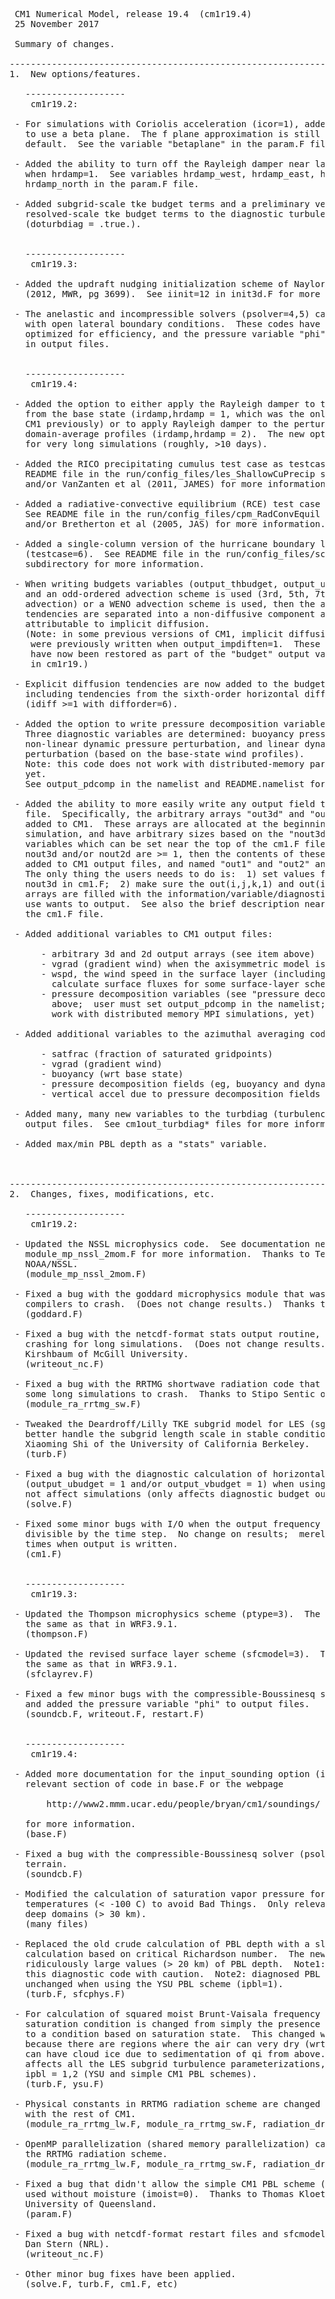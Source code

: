 <PRE>

 CM1 Numerical Model, release 19.4  (cm1r19.4)
 25 November 2017

 Summary of changes.

-------------------------------------------------------------
1.  New options/features.

   -------------------
    cm1r19.2:

 - For simulations with Coriolis acceleration (icor=1), added the ability
   to use a beta plane.  The f plane approximation is still used by
   default.  See the variable "betaplane" in the param.F file.

 - Added the ability to turn off the Rayleigh damper near lateral boundaries
   when hrdamp=1.  See variables hrdamp_west, hrdamp_east, hrdamp_south, and
   hrdamp_north in the param.F file.

 - Added subgrid-scale tke budget terms and a preliminary version of
   resolved-scale tke budget terms to the diagnostic turbulence code
   (doturbdiag = .true.).


   -------------------
    cm1r19.3:

 - Added the updraft nudging initialization scheme of Naylor and Gilmore
   (2012, MWR, pg 3699).  See iinit=12 in init3d.F for more information.

 - The anelastic and incompressible solvers (psolver=4,5) can now be used
   with open lateral boundary conditions.  These codes have also been
   optimized for efficiency, and the pressure variable "phi" is now included
   in output files.


   -------------------
    cm1r19.4:

 - Added the option to either apply the Rayleigh damper to the perturbation
   from the base state (irdamp,hrdamp = 1, which was the only option in
   CM1 previously) or to apply Rayleigh damper to the perturbation from the
   domain-average profiles (irdamp,hrdamp = 2).  The new option is useful
   for very long simulations (roughly, >10 days).

 - Added the RICO precipitating cumulus test case as testcase=7.  See
   README file in the run/config_files/les_ShallowCuPrecip subdirectory
   and/or VanZanten et al (2011, JAMES) for more information.

 - Added a radiative-convective equilibrium (RCE) test case as testcase=8.
   See README file in the run/config_files/cpm_RadConvEquil subdirectory
   and/or Bretherton et al (2005, JAS) for more information.

 - Added a single-column version of the hurricane boundary layer test case
   (testcase=6).  See README file in the run/config_files/scm_HurrBoundLayer
   subdirectory for more information.

 - When writing budgets variables (output_thbudget, output_ubudget, etc)
   and an odd-ordered advection scheme is used (3rd, 5th, 7th, 9th-order
   advection) or a WENO advection scheme is used, then the advection
   tendencies are separated into a non-diffusive component and the component
   attributable to implicit diffusion.
   (Note: in some previous versions of CM1, implicit diffusion tendencies
    were previously written when output_impdiften=1.  These output fields
    have now been restored as part of the "budget" output variables introduced
    in cm1r19.)

 - Explicit diffusion tendencies are now added to the budget variables,
   including tendencies from the sixth-order horizontal diffusion scheme
   (idiff >=1 with difforder=6).

 - Added the option to write pressure decomposition variables to output files.
   Three diagnostic variables are determined: buoyancy pressure perturbation,
   non-linear dynamic pressure perturbation, and linear dynamic pressure
   perturbation (based on the base-state wind profiles).
   Note: this code does not work with distributed-memory parallelization (MPI)
   yet.
   See output_pdcomp in the namelist and README.namelist for more info.

 - Added the ability to more easily write any output field to a CM1 output
   file.  Specifically, the arbitrary arrays "out3d" and "out2d" have been
   added to CM1.  These arrays are allocated at the beginning of a CM1
   simulation, and have arbitrary sizes based on the "nout3d" and "nout2d"
   variables which can be set near the top of the cm1.F file.  As long as
   nout3d and/or nout2d are >= 1, then the contents of these arrays will be
   added to CM1 output files, and named "out1" and "out2" and "out3" etc.
   The only thing the users needs to do is:  1) set values for nout3d and
   nout3d in cm1.F;  2) make sure the out(i,j,k,1) and out(i,j,k,2) etc
   arrays are filled with the information/variable/diagnostic that the
   use wants to output.  See also the brief description near the top of
   the cm1.F file.

 - Added additional variables to CM1 output files:

      - arbitrary 3d and 2d output arrays (see item above)
      - vgrad (gradient wind) when the axisymmetric model is used (axisymm=1)
      - wspd, the wind speed in the surface layer (including gust) used to
        calculate surface fluxes for some surface-layer schemes
      - pressure decomposition variables (see "pressure decomposition" item
        above;  user must set output_pdcomp in the namelist;  (Note: does not
        work with distributed memory MPI simulations, yet)

 - Added additional variables to the azimuthal averaging code:

      - satfrac (fraction of saturated gridpoints)
      - vgrad (gradient wind)
      - buoyancy (wrt base state)
      - pressure decomposition fields (eg, buoyancy and dynamic prs perts)
      - vertical accel due to pressure decomposition fields

 - Added many, many new variables to the turbdiag (turbulence diagnostics)
   output files.  See cm1out_turbdiag* files for more information.

 - Added max/min PBL depth as a "stats" variable.



-------------------------------------------------------------
2.  Changes, fixes, modifications, etc.

   -------------------
    cm1r19.2:

 - Updated the NSSL microphysics code.  See documentation near the top of
   module_mp_nssl_2mom.F for more information.  Thanks to Ted Mansell of
   NOAA/NSSL.
   (module_mp_nssl_2mom.F)

 - Fixed a bug with the goddard microphysics module that was causing certain
   compilers to crash.  (Does not change results.)  Thanks to Dan Stern of NRL.
   (goddard.F)

 - Fixed a bug with the netcdf-format stats output routine, which was
   crashing for long simulations.  (Does not change results.)  Thanks to Dan
   Kirshbaum of McGill University.
   (writeout_nc.F)

 - Fixed a bug with the RRTMG shortwave radiation code that was causing
   some long simulations to crash.  Thanks to Stipo Sentic of New Mexico Tech.
   (module_ra_rrtmg_sw.F)

 - Tweaked the Deardroff/Lilly TKE subgrid model for LES (sgsmodel=1) to
   better handle the subgrid length scale in stable conditions.  Thanks to
   Xiaoming Shi of the University of California Berkeley.
   (turb.F)

 - Fixed a bug with the diagnostic calculation of horizontal pressure gradient
   (output_ubudget = 1 and/or output_vbudget = 1) when using terrain.  Does
   not affect simulations (only affects diagnostic budget output).
   (solve.F)

 - Fixed some minor bugs with I/O when the output frequency is not exactly
   divisible by the time step.  No change on results;  merely affects the
   times when output is written.
   (cm1.F)


   -------------------
    cm1r19.3:

 - Updated the Thompson microphysics scheme (ptype=3).  The version is now
   the same as that in WRF3.9.1.
   (thompson.F)

 - Updated the revised surface layer scheme (sfcmodel=3).  The version is now
   the same as that in WRF3.9.1.
   (sfclayrev.F)

 - Fixed a few minor bugs with the compressible-Boussinesq solver (psolver=6)
   and added the pressure variable "phi" to output files.
   (soundcb.F, writeout.F, restart.F)


   -------------------
    cm1r19.4:

 - Added more documentation for the input_sounding option (isnd=7).  See the
   relevant section of code in base.F or the webpage

       http://www2.mmm.ucar.edu/people/bryan/cm1/soundings/

   for more information.
   (base.F)

 - Fixed a bug with the compressible-Boussinesq solver (psolver=6) when using
   terrain.
   (soundcb.F)

 - Modified the calculation of saturation vapor pressure for very cold
   temperatures (< -100 C) to avoid Bad Things.  Only relevant for very
   deep domains (> 30 km).
   (many files)

 - Replaced the old crude calculation of PBL depth with a slightly less crude
   calculation based on critical Richardson number.  The new code prevents
   ridiculously large values (> 20 km) of PBL depth.  Note1: as before, use
   this diagnostic code with caution.  Note2: diagnosed PBL depth is
   unchanged when using the YSU PBL scheme (ipbl=1).
   (turb.F, sfcphys.F)

 - For calculation of squared moist Brunt-Vaisala frequency (nm array) the
   saturation condition is changed from simply the presence of qc and/or qi
   to a condition based on saturation state.  This changed was made primarily
   because there are regions where the air can very dry (wrt saturation) but
   can have cloud ice due to sedimentation of qi from above.  This change
   affects all the LES subgrid turbulence parameterizations, as well as
   ipbl = 1,2 (YSU and simple CM1 PBL schemes).
   (turb.F, ysu.F)

 - Physical constants in RRTMG radiation scheme are changed to be consistent
   with the rest of CM1.
   (module_ra_rrtmg_lw.F, module_ra_rrtmg_sw.F, radiation_driver.F)

 - OpenMP parallelization (shared memory parallelization) can now be used for
   the RRTMG radiation scheme.
   (module_ra_rrtmg_lw.F, module_ra_rrtmg_sw.F, radiation_driver.F)

 - Fixed a bug that didn't allow the simple CM1 PBL scheme (ipbl=2) to be
   used without moisture (imoist=0).  Thanks to Thomas Kloetzke of the
   University of Queensland.
   (param.F)

 - Fixed a bug with netcdf-format restart files and sfcmodel=1.  Thanks to
   Dan Stern (NRL).
   (writeout_nc.F)

 - Other minor bug fixes have been applied.
   (solve.F, turb.F, cm1.F, etc)




</PRE>
